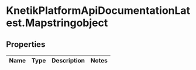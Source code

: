 # KnetikPlatformApiDocumentationLatest.Mapstringobject

## Properties
Name | Type | Description | Notes
------------ | ------------- | ------------- | -------------


